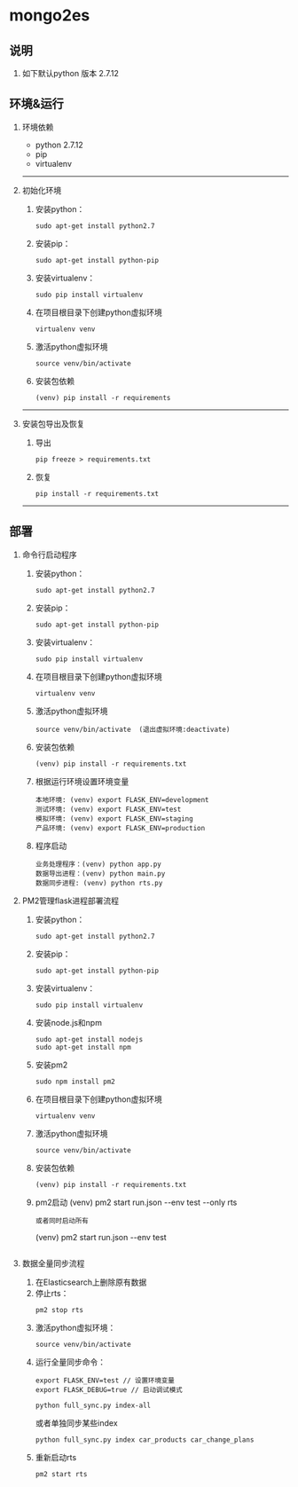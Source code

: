 # mongo2es

## 说明
1. 如下默认python 版本 2.7.12

## 环境&运行
1. 环境依赖
    * python 2.7.12
    * pip
    * virtualenv
    
    ---------------------------------------
     
2. 初始化环境
    1. 安装python： 
        ```
        sudo apt-get install python2.7
        ```
    2. 安装pip： 
        ```
        sudo apt-get install python-pip
        ```
    3. 安装virtualenv： 
       ```
       sudo pip install virtualenv
       ```
    4. 在项目根目录下创建python虚拟环境
        ```
        virtualenv venv
        ```
    5. 激活python虚拟环境
        ```
        source venv/bin/activate
        ```
    6. 安装包依赖
        ```
        (venv) pip install -r requirements
        ```
        
    ---------------------------------------
    
3. 安装包导出及恢复
    1. 导出
        ```
        pip freeze > requirements.txt
        ```
    2. 恢复
        ```
        pip install -r requirements.txt
        ```
    ---------------------------------------
        
        
        
## 部署
1. 命令行启动程序
    1. 安装python： 
        ```
        sudo apt-get install python2.7
        ```
    2. 安装pip： 
        ```
        sudo apt-get install python-pip
        ```
    3. 安装virtualenv： 
        ```
        sudo pip install virtualenv
        ```
    4. 在项目根目录下创建python虚拟环境
        ```
        virtualenv venv
        ```  
    5. 激活python虚拟环境
        ```
        source venv/bin/activate  (退出虚拟环境:deactivate)
        ```
    6. 安装包依赖
        ```
        (venv) pip install -r requirements.txt
        ```
    7. 根据运行环境设置环境变量
        ```
        本地环境: (venv) export FLASK_ENV=development
        测试环境: (venv) export FLASK_ENV=test
        模拟环境: (venv) export FLASK_ENV=staging
        产品环境: (venv) export FLASK_ENV=production
        ```
    8. 程序启动
        ```
        业务处理程序：(venv) python app.py
        数据导出进程：(venv) python main.py
        数据同步进程: (venv) python rts.py
        ```
2. PM2管理flask进程部署流程
    
    1. 安装python： 
        ```
        sudo apt-get install python2.7
        ```
    2. 安装pip： 
        ```
        sudo apt-get install python-pip
        ```
    3. 安装virtualenv： 
        ```
        sudo pip install virtualenv
        ```
    4. 安装node.js和npm
        ```
        sudo apt-get install nodejs
        sudo apt-get install npm
        ```
    5. 安装pm2
        ```
        sudo npm install pm2
        ```
    6. 在项目根目录下创建python虚拟环境
        ```
        virtualenv venv
        ```  
    7. 激活python虚拟环境
        ```
        source venv/bin/activate
        ```
    8. 安装包依赖
        ```
        (venv) pip install -r requirements.txt
        ```
    9. pm2启动
        (venv) pm2 start run.json --env test --only rts
        ```
        或者同时启动所有
        ```
        (venv) pm2 start run.json --env test
        ```
        
4. 数据全量同步流程
    1. 在Elasticsearch上删除原有数据
    2. 停止rts： 
        ```
        pm2 stop rts
        ```
    3. 激活python虚拟环境： 
        ```
        source venv/bin/activate
        ```
    4. 运行全量同步命令： 
        ```
        export FLASK_ENV=test // 设置环境变量
        export FLASK_DEBUG=true // 启动调试模式
        ```
        ```
        python full_sync.py index-all
        ```
        或者单独同步某些index
        ```
        python full_sync.py index car_products car_change_plans
        ```
    5. 重新启动rts
        ```
        pm2 start rts
        ```
        
    
